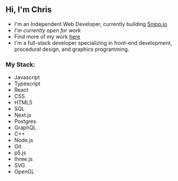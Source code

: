 ## Hi, I'm Chris

- I'm an Independent Web Developer, currently building [Snipp.io](https://snippp.io) 
- _I'm currently open for work_
- Find more of my work [here](https://chrismccully.com)
- I'm a full-stack developer specializing in front-end development, procedural design, and graphics programming.

### My Stack:
- Javascript
- Typescript
- React
- CSS
- HTML5
- SQL
- Next.js
- Postgres
- GraphQL
- C++
- Node.js
- Git
- p5.js
- three.js
- SVG
- OpenGL
